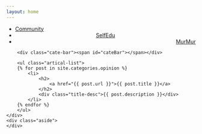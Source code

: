 ```yaml
---
layout: home
---
```


<div class="index-content SelfEdu">
    <div class="section">
        <ul class="artical-cate">
            <li><a href="/"><span>Community</span></a></li>
            <li class="on" style="text-align:center"><a href="/SelfEdu"><span>SelfEdu</span></a></li>
            <li style="text-align:right"><a href="/MurMur"><span>MurMur</span></a></li>
        </ul>

        <div class="cate-bar"><span id="cateBar"></span></div>

        <ul class="artical-list">
        {% for post in site.categories.opinion %}
            <li>
                <h2>
                    <a href="{{ post.url }}">{{ post.title }}</a>
                </h2>
                <div class="title-desc">{{ post.description }}</div>
            </li>
        {% endfor %}
        </ul>
    </div>
    <div class="aside">
    </div>
</div>


